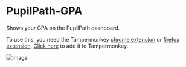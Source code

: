 # PupilPath-GPA
Shows your GPA on the PupilPath dashboard.

To use this, you need the Tampermonkey [chrome extension](https://chrome.google.com/webstore/detail/tampermonkey/dhdgffkkebhmkfjojejmpbldmpobfkfo?hl=en) or [firefox extension](https://addons.mozilla.org/en-US/firefox/addon/tampermonkey/).
[Click here](https://github.com/IsmaeelAkram/PupilPath-GPA/raw/main/script.user.js) to add it to Tampermonkey.

![image](https://user-images.githubusercontent.com/19865145/116644750-378f3580-a942-11eb-9d55-7cd68b370011.png)
